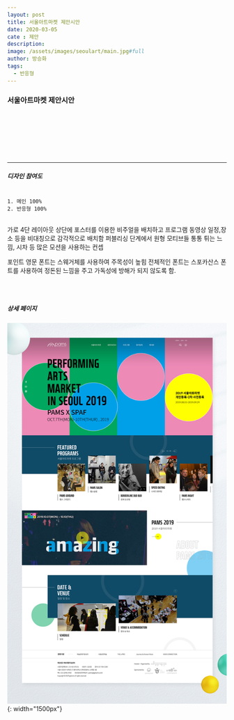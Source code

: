 ```yaml
---
layout: post
title: 서울아트마켓 제안시안
date: 2020-03-05
cate : 제안
description:
image: /assets/images/seoulart/main.jpg#full
author: 방승화
tags:
  - 반응형
---
```


<h3>서울아트마켓 제안시안</h3>
<br><br><br><br><br><br>
<hr>

##### 디자인 참여도
<pre>
<code>
1. 메인 100%
2. 반응형 100%
</code>
</pre>

<p>
가로 4단 레이아웃
⁠상단에 포스터를 이용한 비주얼을 배치하고 프로그램 동영상 일정,장소 등을 비대칭으로 감각적으로 배치함
⁠퍼블리싱 단계에서 원형 모티브들 통통 튀는 느낌, 시차 등 많은 모션을 사용하는 컨셉 
</p>
<p>
포인트 영문 폰트는 스웨거체를 사용하여 주목성이 높힘
⁠전체적인 폰트는 스포카산스 폰트를 사용하여 정돈된 느낌을 주고 가독성에 방해가 되지 않도록 함.
</p>
<br>
<br>

##### 상세 페이지
![pc_main](/assets/images/seoulart/view.jpg){: width="1500px"}
